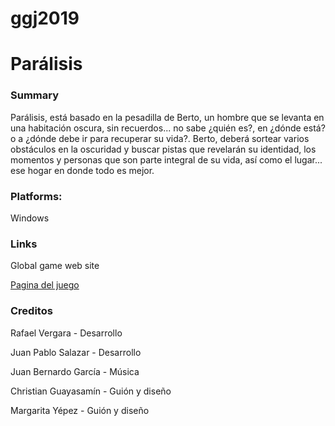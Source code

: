 # ggj2019
<h1>Parálisis</h1>
<h3>Summary</h3>

 <p> Parálisis, está basado en la pesadilla de Berto, un hombre que se levanta en una habitación oscura, sin recuerdos... no sabe ¿quién es?, en ¿dónde está? o a ¿dónde debe ir para recuperar su vida?. Berto, deberá sortear varios obstáculos en la oscuridad y buscar pistas que revelarán su identidad, los momentos y personas que son parte integral de su vida, así como el lugar... ese hogar en donde todo es mejor.
</p>
<h3>Platforms: </h3>
<p>Windows</p>

<h3>Links</h3>
<p>Global game web site</P>
<a href="https://globalgamejam.org/2019/games/par%C3%A1lisis-0"> Pagina del juego</a>



<h3>Creditos</h3>
<p>Rafael Vergara - Desarrollo

Juan Pablo Salazar - Desarrollo

Juan Bernardo García - Música

Christian Guayasamín - Guión y diseño

Margarita Yépez - Guión y diseño</p>

